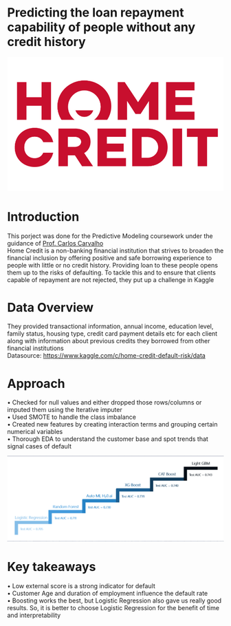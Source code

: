# Predicting the loan repayment capability of people without any credit history
![Alt Text](Home-Credit-logo.jpg)

# Introduction
This porject was done for the Predictive Modeling coursework under the guidance of [Prof. Carlos Carvalho](https://www.mccombs.utexas.edu/Directory/Profiles/Carvalho-Carlos)<br />
Home Credit is a non-banking financial institution that strives to broaden the financial inclusion by offering positive and safe borrowing experience to people with little or no credit history. Providing loan to these people opens them up to the risks of defaulting. To tackle this and to ensure that clients capable of repayment are not rejected, they put up a challenge in Kaggle

# Data Overview
They provided transactional information, annual income, education level, family status, housing type, credit card payment details etc for each client along with information about previous credits they borrowed from other financial institutions<br />
Datasource: https://www.kaggle.com/c/home-credit-default-risk/data

# Approach
•	Checked for null values and either dropped those rows/columns or imputed them using the Iterative imputer<br />
•	Used SMOTE to handle the class imbalance<br />
•	Created new features by creating interaction terms and grouping certain numerical variables<br />
•	Thorough EDA to understand the customer base and spot trends that signal cases of default

![Alt Text](Models_AUC.png)

# Key takeaways
•	Low external score is a strong indicator for default<br />
•	Customer Age and duration of employment influence the default rate<br />
•	Boosting works the best, but Logistic Regression also gave us really good results. So, it is better to choose Logistic Regression for the benefit of time and interpretability
